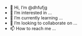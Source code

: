 - 👋 Hi, I’m @dhfufjg
- 👀 I’m interested in ...
- 🌱 I’m currently learning ...
- 💞️ I’m looking to collaborate on ...
- 📫 How to reach me ...

<!---
dhfufjg/dhfufjg is a ✨ special ✨ repository because its `README.md` (this file) appears on your GitHub profile.
You can click the Preview link to take a look at your changes.
--->
